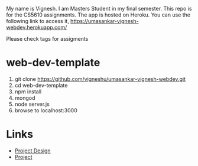 My name is Vignesh. I am Masters Student in my final semester. This repo is for the CS5610  assignments. The app is hosted on Heroku. You can use the following link to access it,
https://umasankar-vignesh-webdev.herokuapp.com/

Please check tags for assigments

# web-dev-template

1. git clone https://github.com/vigneshu/umasankar-vignesh-webdev.git
1. cd web-dev-template
1. npm install
1. mongod
1. node server.js
1. browse to localhost:3000

# Links
* [Project Design](https://github.com/vigneshu/umasankar-vignesh-webdev/tree/2017-summer-2/public/project)
* [Project](https://umasankar-vignesh-webdev.herokuapp.com/project/)
